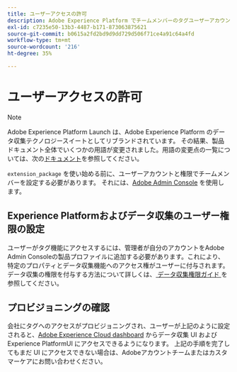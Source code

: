 ```yaml
---
title: ユーザーアクセスの許可
description: Adobe Experience Platform でチームメンバーのタグユーザーアカウントと権限を設定します。
exl-id: c7235e50-13b3-4487-b171-873063875621
source-git-commit: b0615a2fd2bd9d9dd729d506f71ce4a91c64a4fd
workflow-type: tm+mt
source-wordcount: '216'
ht-degree: 35%

---
```


# ユーザーアクセスの許可

>[!NOTE]
>
>Adobe Experience Platform Launch は、Adobe Experience Platform のデータ収集テクノロジースイートとしてリブランドされています。 その結果、製品ドキュメント全体でいくつかの用語が変更されました。用語の変更点の一覧については、次の[ドキュメント](../../term-updates.md)を参照してください。

`extension_package` を使い始める前に、ユーザーアカウントと権限でチームメンバーを設定する必要があります。  それには、[Adobe Admin Console](https://adminconsole.adobe.com/) を使用します。

## Experience Platformおよびデータ収集のユーザー権限の設定

ユーザーがタグ機能にアクセスするには、管理者が自分のアカウントをAdobe Admin Consoleの製品プロファイルに追加する必要があります。これにより、特定のプロパティとデータ収集機能へのアクセス権がユーザーに付与されます。 データ収集の権限を付与する方法について詳しくは、[ データ収集権限ガイド ](../../../collection/permissions.md) を参照してください。

## プロビジョニングの確認

会社にタグへのアクセスがプロビジョニングされ、ユーザーが上記のように設定されると、[Adobe Experience Cloud dashboard](https://experience.adobe.com/) からデータ収集 UI およびExperience PlatformUI にアクセスできるようになります。 上記の手順を完了してもまだ UI にアクセスできない場合は、Adobeアカウントチームまたはカスタマーケアにお問い合わせください。
